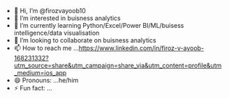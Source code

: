 - 👋 Hi, I’m @firozvayoob10
- 👀 I’m interested in buisness analytics
- 🌱 I’m currently learning Python/Excel/Power BI/ML/buisess intelligence/data visualisation
- 💞️ I’m looking to collaborate on buisness analytics
- 📫 How to reach me ...https://www.linkedin.com/in/firoz-v-ayoob-168231332?utm_source=share&utm_campaign=share_via&utm_content=profile&utm_medium=ios_app
- 😄 Pronouns: ...he/him
- ⚡ Fun fact: ...

<!---
firozvayoob10/firozvayoob10 is a ✨ special ✨ repository because its `README.md` (this file) appears on your GitHub profile.
You can click the Preview link to take a look at your changes.
--->
